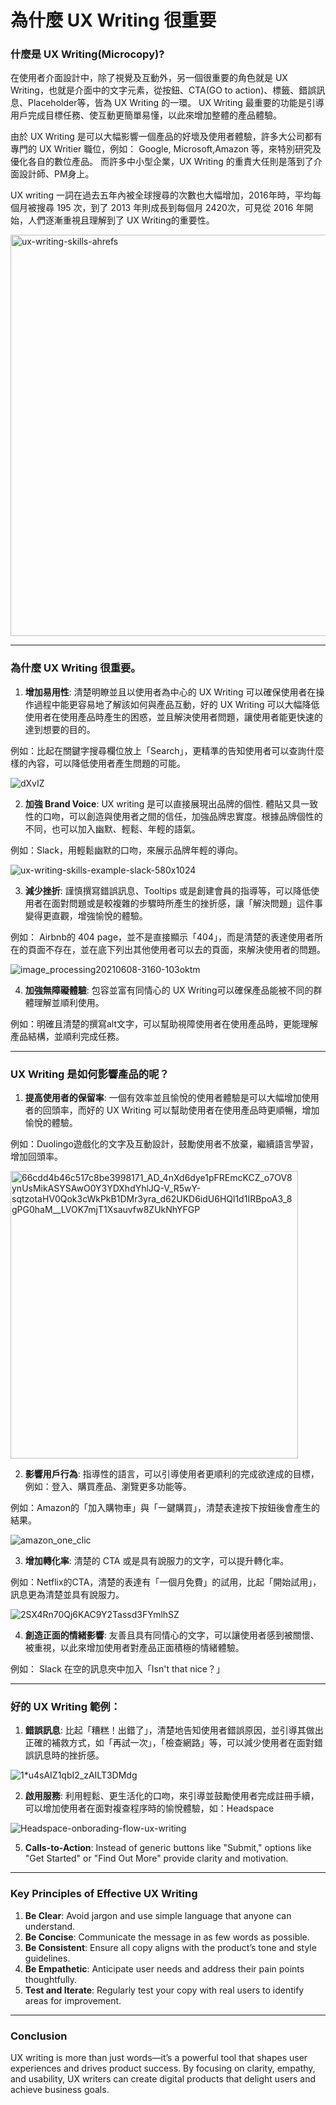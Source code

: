 # 為什麼 UX Writing 很重要

### 什麼是 UX Writing(Microcopy)?

在使用者介面設計中，除了視覺及互動外，另一個很重要的角色就是 UX Writing，也就是介面中的文字元素，從按鈕、CTA(GO to action)、標籤、錯誤訊息、Placeholder等，皆為 UX Writing 的一環。
UX Writing 最重要的功能是引導用戶完成目標任務、使互動更簡單易懂，以此來增加整體的產品體驗。

由於 UX Writing 是可以大幅影響一個產品的好壞及使用者體驗，許多大公司都有專門的 UX Writier 職位，例如： Google, Microsoft,Amazon 等，來特別研究及優化各自的數位產品。
而許多中小型企業，UX Writing 的重責大任則是落到了介面設計師、PM身上。

UX writing 一詞在過去五年內被全球搜尋的次數也大幅增加，2016年時，平均每個月被搜尋 195 次，到了 2013 年則成長到每個月 2420次，可見從 2016 年開始，人們逐漸重視且理解到了 UX Writing的重要性。


<img width="642" alt="ux-writing-skills-ahrefs" src="https://github.com/user-attachments/assets/943a4562-e1ee-4d51-b0a2-5eb1d7f1c7f4" />


---

### 為什麼 UX Writing 很重要。

1. **增加易用性**: 清楚明瞭並且以使用者為中心的 UX Writing 可以確保使用者在操作過程中能更容易地了解該如何與產品互動，好的 UX Writing 可以大幅降低使用者在使用產品時產生的困惑，並且解決使用者問題，讓使用者能更快速的達到想要的目的。

例如：比起在關鍵字搜尋欄位放上「Search」，更精準的告知使用者可以查詢什麼樣的內容，可以降低使用者產生問題的可能。

![dXvIZ](https://github.com/user-attachments/assets/0ca6c270-9643-415e-823c-02d0244e9674)


2. **加強 Brand Voice**: UX writing 是可以直接展現出品牌的個性. 體貼又具一致性的口吻，可以創造與使用者之間的信任，加強品牌忠實度。根據品牌個性的不同，也可以加入幽默、輕鬆、年輕的語氣。

例如：Slack，用輕鬆幽默的口吻，來展示品牌年輕的導向。

![ux-writing-skills-example-slack-580x1024](https://github.com/user-attachments/assets/fd7529ba-56f6-418e-9cb2-4f01eee6ed42)


3. **減少挫折**: 謹慎撰寫錯誤訊息、Tooltips 或是創建會員的指導等，可以降低使用者在面對問題或是較複雜的步驟時所產生的挫折感，讓「解決問題」這件事變得更直觀，增強愉悅的體驗。

例如： Airbnb的 404 page，並不是直接顯示「404」，而是清楚的表達使用者所在的頁面不存在，並在底下列出其他使用者可以去的頁面，來解決使用者的問題。

![image_processing20210608-3160-103oktm](https://github.com/user-attachments/assets/59a70b83-9bd0-405b-b243-9b80af2890cc)


4. **加強無障礙體驗**: 包容並富有同情心的 UX Writing可以確保產品能被不同的群體理解並順利使用。

例如：明確且清楚的撰寫alt文字，可以幫助視障使用者在使用產品時，更能理解產品結構，並順利完成任務。

---

### UX Writing 是如何影響產品的呢？

1. **提高使用者的保留率**: 一個有效率並且愉悅的使用者體驗是可以大幅增加使用者的回頭率，而好的 UX Writing 可以幫助使用者在使用產品時更順暢，增加愉悅的體驗。

例如：Duolingo遊戲化的文字及互動設計，鼓勵使用者不放棄，繼續語言學習，增加回頭率。

<img width="460" alt="66cdd4b46c517c8be3998171_AD_4nXd6dye1pFREmcKCZ_o7OV8ynUsMikASYSAwO0Y3YDXhdYhlJQ-V_R5wY-sqtzotaHV0Qok3cWkPkB1DMr3yra_d62UKD6idU6HQl1d1IRBpoA3_8gPG0haM__LVOK7mjT1Xsauvfw8ZUkNhYFGP" src="https://github.com/user-attachments/assets/451bfe90-961c-4c3e-86b3-4c63330c0a7a" />


2. **影響用戶行為**: 指導性的語言，可以引導使用者更順利的完成欲達成的目標，例如：登入、購買產品、瀏覽更多功能等。

例如：Amazon的「加入購物車」與「一鍵購買」，清楚表達按下按鈕後會產生的結果。

![amazon_one_clic](https://github.com/user-attachments/assets/5c641f60-07b9-4553-997f-04585cdee1d5)


3. **增加轉化率**: 清楚的 CTA 或是具有說服力的文字，可以提升轉化率。

例如：Netflix的CTA，清楚的表達有「一個月免費」的試用，比起「開始試用」，訊息更為清楚並具有說服力。

![2SX4Rn70Qj6KAC9Y2Tassd3FYmlhSZ](https://github.com/user-attachments/assets/c5d605ab-fe2a-41c6-b2a1-39f7b0d1f970)

4. **創造正面的情緒影響**: 友善且具有同情心的文字，可以讓使用者感到被關懷、被重視，以此來增加使用者對產品正面積極的情緒體驗。

例如： Slack 在空的訊息夾中加入「Isn't that nice？」


---

### 好的 UX Writing 範例：

1. **錯誤訊息**: 比起「糟糕！出錯了」，清楚地告知使用者錯誤原因，並引導其做出正確的補救方式，如「再試一次」，「檢查網路」等，可以減少使用者在面對錯誤訊息時的挫折感。

![1*u4sAIZ1qbI2_zAILT3DMdg](https://github.com/user-attachments/assets/042c4dda-df2b-4f02-98e0-631aea583748)

  
2. **啟用服務**: 利用輕鬆、更生活化的口吻，來引導並鼓勵使用者完成註冊手續，可以增加使用者在面對複查程序時的愉悅體驗，如：Headspace

![Headspace-onborading-flow-ux-writing](https://github.com/user-attachments/assets/38e43772-be75-4e50-96a9-34c5100e9edf)

  
5. **Calls-to-Action**: Instead of generic buttons like "Submit," options like "Get Started" or "Find Out More" provide clarity and motivation.

---

### Key Principles of Effective UX Writing

1. **Be Clear**: Avoid jargon and use simple language that anyone can understand.
2. **Be Concise**: Communicate the message in as few words as possible.
3. **Be Consistent**: Ensure all copy aligns with the product’s tone and style guidelines.
4. **Be Empathetic**: Anticipate user needs and address their pain points thoughtfully.
5. **Test and Iterate**: Regularly test your copy with real users to identify areas for improvement.

---

### Conclusion

UX writing is more than just words—it’s a powerful tool that shapes user experiences and drives product success. By focusing on clarity, empathy, and usability, UX writers can create digital products that delight users and achieve business goals.

